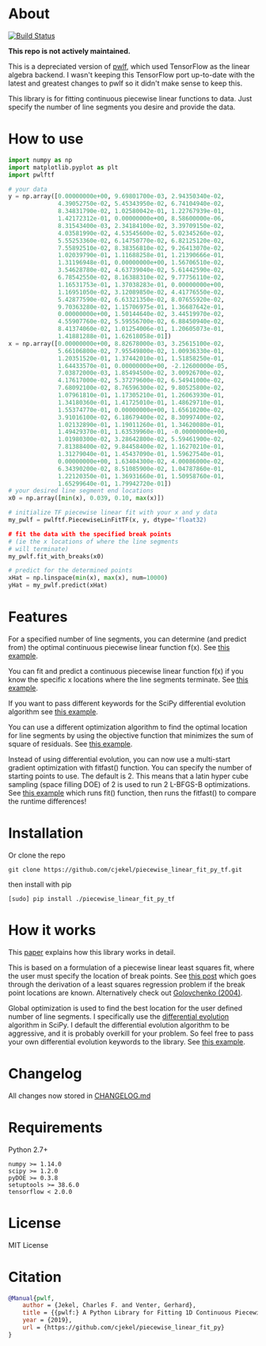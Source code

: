 # About

[![Build Status](https://travis-ci.com/cjekel/piecewise_linear_fit_py_tf.svg?branch=master)](https://travis-ci.com/cjekel/piecewise_linear_fit_py_tf)

**This repo is not actively maintained.**

This is a depreciated version of [pwlf](https://github.com/cjekel/piecewise_linear_fit_py), which used TensorFlow as the linear algebra backend. I wasn't keeping this TensorFlow port up-to-date with the latest and greatest changes to pwlf so it didn't make sense to keep this. 

This library is for fitting continuous piecewise linear functions to data. Just specify the number of line segments you desire and provide the data.

# How to use

```python
import numpy as np
import matplotlib.pyplot as plt
import pwlftf

# your data
y = np.array([0.00000000e+00, 9.69801700e-03, 2.94350340e-02,
              4.39052750e-02, 5.45343950e-02, 6.74104940e-02,
              8.34831790e-02, 1.02580042e-01, 1.22767939e-01,
              1.42172312e-01, 0.00000000e+00, 8.58600000e-06,
              8.31543400e-03, 2.34184100e-02, 3.39709150e-02,
              4.03581990e-02, 4.53545600e-02, 5.02345260e-02,
              5.55253360e-02, 6.14750770e-02, 6.82125120e-02,
              7.55892510e-02, 8.38356810e-02, 9.26413070e-02,
              1.02039790e-01, 1.11688258e-01, 1.21390666e-01,
              1.31196948e-01, 0.00000000e+00, 1.56706510e-02,
              3.54628780e-02, 4.63739040e-02, 5.61442590e-02,
              6.78542550e-02, 8.16388310e-02, 9.77756110e-02,
              1.16531753e-01, 1.37038283e-01, 0.00000000e+00,
              1.16951050e-02, 3.12089850e-02, 4.41776550e-02,
              5.42877590e-02, 6.63321350e-02, 8.07655920e-02,
              9.70363280e-02, 1.15706975e-01, 1.36687642e-01,
              0.00000000e+00, 1.50144640e-02, 3.44519970e-02,
              4.55907760e-02, 5.59556700e-02, 6.88450940e-02,
              8.41374060e-02, 1.01254006e-01, 1.20605073e-01,
              1.41881288e-01, 1.62618058e-01])
x = np.array([0.00000000e+00, 8.82678000e-03, 3.25615100e-02,
              5.66106800e-02, 7.95549800e-02, 1.00936330e-01,
              1.20351520e-01, 1.37442010e-01, 1.51858250e-01,
              1.64433570e-01, 0.00000000e+00, -2.12600000e-05,
              7.03872000e-03, 1.85494500e-02, 3.00926700e-02,
              4.17617000e-02, 5.37279600e-02, 6.54941000e-02,
              7.68092100e-02, 8.76596300e-02, 9.80525800e-02,
              1.07961810e-01, 1.17305210e-01, 1.26063930e-01,
              1.34180360e-01, 1.41725010e-01, 1.48629710e-01,
              1.55374770e-01, 0.00000000e+00, 1.65610200e-02,
              3.91016100e-02, 6.18679400e-02, 8.30997400e-02,
              1.02132890e-01, 1.19011260e-01, 1.34620080e-01,
              1.49429370e-01, 1.63539960e-01, -0.00000000e+00,
              1.01980300e-02, 3.28642800e-02, 5.59461900e-02,
              7.81388400e-02, 9.84458400e-02, 1.16270210e-01,
              1.31279040e-01, 1.45437090e-01, 1.59627540e-01,
              0.00000000e+00, 1.63404300e-02, 4.00086000e-02,
              6.34390200e-02, 8.51085900e-02, 1.04787860e-01,
              1.22120350e-01, 1.36931660e-01, 1.50958760e-01,
              1.65299640e-01, 1.79942720e-01])
# your desired line segment end locations
x0 = np.array([min(x), 0.039, 0.10, max(x)])

# initialize TF piecewise linear fit with your x and y data
my_pwlf = pwlftf.PiecewiseLinFitTF(x, y, dtype='float32)

# fit the data with the specified break points
# (ie the x locations of where the line segments
# will terminate)
my_pwlf.fit_with_breaks(x0)

# predict for the determined points
xHat = np.linspace(min(x), max(x), num=10000)
yHat = my_pwlf.predict(xHat)
```

# Features
For a specified number of line segments, you can determine (and predict from) the optimal continuous piecewise linear function f(x). See [this example](https://github.com/cjekel/piecewise_linear_fit_py_tf_/blob/master/examples/fitForSpecifiedNumberOfLineSegments.py).

You can fit and predict a continuous piecewise linear function f(x) if you know the specific x locations where the line segments terminate. See [this example](https://github.com/cjekel/piecewise_linear_fit_py_tf/blob/master/examples/fitWithKnownLineSegmentLocations.py).

If you want to pass different keywords for the SciPy differential evolution algorithm see [this example](https://github.com/cjekel/piecewise_linear_fit_py_tf/blob/master/examples/fitForSpecifiedNumberOfLineSegments_passDiffEvoKeywords.py).

You can use a different optimization algorithm to find the optimal location for line segments by using the objective function that minimizes the sum of square of residuals. See [this example](https://github.com/cjekel/piecewise_linear_fit_py_tf/blob/master/examples/useCustomOptimizationRoutine.py).

Instead of using differential evolution, you can now use a multi-start gradient optimization with fitfast() function. You can specify the number of starting points to use. The default is 2. This means that a latin hyper cube sampling (space filling DOE) of 2 is used to run 2 L-BFGS-B optimizations. See [this example](https://github.com/cjekel/piecewise_linear_fit_py_tf/blob/master/examples/sineWave_time_compare.py) which runs fit() function, then runs the fitfast() to compare the runtime differences!

# Installation

Or clone the repo
```
git clone https://github.com/cjekel/piecewise_linear_fit_py_tf.git
```

then install with pip
```
[sudo] pip install ./piecewise_linear_fit_py_tf
```

# How it works
This [paper](https://github.com/cjekel/piecewise_linear_fit_py_tf/raw/master/paper/pwlf_Jekel_Venter_v2.pdf) explains how this library works in detail.

This is based on a formulation of a piecewise linear least squares fit, where the user must specify the location of break points. See [this post](http://jekel.me/2018/Continous-piecewise-linear-regression/) which goes through the derivation of a least squares regression problem if the break point locations are known. Alternatively check out [Golovchenko (2004)](http://golovchenko.org/docs/ContinuousPiecewiseLinearFit.pdf).

Global optimization is used to find the best location for the user defined number of line segments. I specifically use the [differential evolution](https://docs.scipy.org/doc/scipy-0.17.0/reference/generated/scipy.optimize.differential_evolution.html) algorithm in SciPy. I default the differential evolution algorithm to be aggressive, and it is probably overkill for your problem. So feel free to pass your own differential evolution keywords to the library. See [this example](https://github.com/cjekel/piecewise_linear_fit_py_tf/blob/master/examples/fitForSpecifiedNumberOfLineSegments_passDiffEvoKeywords.py).

# Changelog
All changes now stored in [CHANGELOG.md](https://github.com/cjekel/piecewise_linear_fit_py_tf/blob/master/CHANGELOG.md)

# Requirements
Python 2.7+

```
numpy >= 1.14.0
scipy >= 1.2.0
pyDOE >= 0.3.8
setuptools >= 38.6.0
tensorflow < 2.0.0
```


# License
MIT License

# Citation

```bibtex
@Manual{pwlf,
	author = {Jekel, Charles F. and Venter, Gerhard},
	title = {{pwlf:} A Python Library for Fitting 1D Continuous Piecewise Linear Functions},
	year = {2019},
	url = {https://github.com/cjekel/piecewise_linear_fit_py}
}
```
